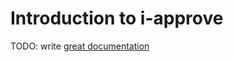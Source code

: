# Introduction to i-approve

TODO: write [great documentation](http://jacobian.org/writing/great-documentation/what-to-write/)
